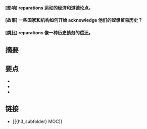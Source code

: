 #### [影响]  reparations 运动的经济和道德论点。


#### [故事] 一些国家和机构如何开始 acknowledge 他们的奴隶贸易历史？


#### [类比]  reparations 像一种历史债务的偿还。


## 摘要


## 要点

- 
- 
- 

## 链接

- [[{h3_subfolder} MOC]]
